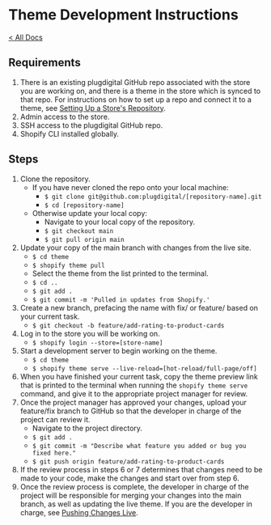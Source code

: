 
# Theme Development Instructions

[< All Docs](https://amoser67.github.io/docs/)

## Requirements

1. There is an existing plugdigital GitHub repo associated with the store you are working on, and there is a theme in the store which is synced to that repo. For instructions on how to set up a repo and connect it to a theme, see [Setting Up a Store's Repository](https://amoser67.github.io/docs/setting-up-a-stores-repository).
2. Admin access to the store.
3. SSH access to the plugdigital GitHub repo.
4. Shopify CLI installed globally.


## Steps

1. Clone the repository.
    - If you have never cloned the repo onto your local machine:
      - `$ git clone git@github.com:plugdigital/[repository-name].git`
      - `$ cd [repository-name]`
    - Otherwise update your local copy:
      - Navigate to your local copy of the repository.
      - `$ git checkout main`
      - `$ git pull origin main`
2. Update your copy of the main branch with changes from the live site.
    - `$ cd theme`
    - `$ shopify theme pull`
    - Select the theme from the list printed to the terminal.
    - `$ cd ..`
    - `$ git add .`
    - `$ git commit -m 'Pulled in updates from Shopify.'`
2. Create a new branch, prefacing the name with fix/ or feature/ based on your current task.
    - `$ git checkout -b feature/add-rating-to-product-cards`
4. Log in to the store you will be working on.
    - `$ shopify login --store=[store-name]`
5. Start a development server to begin working on the theme.
    - `$ cd theme`
    - `$ shopify theme serve --live-reload=[hot-reload/full-page/off]`
6. When you have finished your current task, copy the theme preview link that is printed to the terminal when running the `shopify theme serve` command, and give it to the appropriate project manager for review.
7. Once the project manager has approved your changes, upload your feature/fix branch to GitHub so that the developer in charge of the project can review it.
    - Navigate to the project directory.
    - `$ git add .`
    - `$ git commit -m "Describe what feature you added or bug you fixed here."`
    - `$ git push origin feature/add-rating-to-product-cards`
8. If the review process in steps 6 or 7 determines that changes need to be made to your code, make the changes and start over from step 6.
9. Once the review process is complete, the developer in charge of the project will be responsible for merging your changes into the main branch, as well as updating the live theme. If you are the developer in charge, see [Pushing Changes Live](https://amoser67.github.io/docs/pushing-changes-live).
